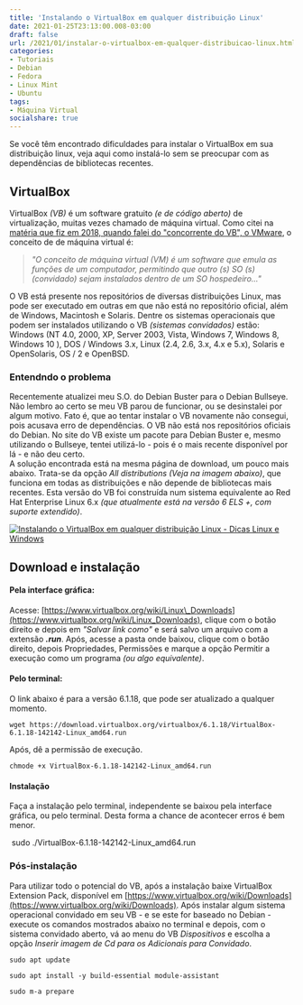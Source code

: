 ```yaml
---
title: 'Instalando o VirtualBox em qualquer distribuição Linux'
date: 2021-01-25T23:13:00.008-03:00
draft: false
url: /2021/01/instalar-o-virtualbox-em-qualquer-distribuicao-linux.html
categories:
- Tutoriais
- Debian
- Fedora
- Linux Mint
- Ubuntu
tags: 
- Máquina Virtual
socialshare: true
---
```


Se você têm encontrado dificuldades para instalar o VirtualBox em sua distribuição linux, veja aqui como instalá-lo sem se preocupar com as dependências de bibliotecas recentes.

<!--more-->

## VirtualBox

  
VirtualBox _(VB)_ é um software gratuito _(e de código aberto)_ de virtualização, muitas vezes chamado de máquina virtual. Como citei na [matéria que fiz em 2018, quando falei do "concorrente do VB", o VMware](https://info.wsouza.com.br/2018/07/maquina-virtual-instalando-e-configurando-o-wmware-player.html), o conceito de de máquina virtual é:  

> _"O conceito de máquina virtual (VM) é um software que emula as funções de um computador, permitindo que outro (s) SO (s) (convidado) sejam instalados dentro de um SO hospedeiro..."_

  
O VB está presente nos repositórios de diversas distribuições Linux, mas pode ser executado em outras em que não está no repositório oficial, além de Windows, Macintosh e Solaris. Dentre os sistemas operacionais que podem ser instalados utilizando o VB _(sistemas convidados)_ estão: Windows (NT 4.0, 2000, XP, Server 2003, Vista, Windows 7, Windows 8, Windows 10 ), DOS / Windows 3.x, Linux (2.4, 2.6, 3.x, 4.x e 5.x), Solaris e OpenSolaris, OS / 2 e OpenBSD.  
  

### Entendndo o problema

  
Recentemente atualizei meu S.O. do Debian Buster para o Debian Bullseye. Não lembro ao certo se meu VB parou de funcionar, ou se desinstalei por algum motivo. Fato é, que ao tentar instalar o VB novamente não consegui, pois acusava erro de dependências. O VB não está nos repositórios oficiais do Debian. No site do VB existe um pacote para Debian Buster e, mesmo utilizando o Bullseye, tentei utilizá-lo - pois é o mais recente disponível por lá - e não deu certo.  
A solução encontrada está na mesma página de download, um pouco mais abaixo. Trata-se da opção _All distributions_ _(Veja na imagem abaixo)_, que funciona em todas as distribuições e não depende de bibliotecas mais recentes. Esta versão do VB foi construída num sistema equivalente ao Red Hat Enterprise Linux 6.x _(que atualmente está na versão 6 ELS +, com suporte extendido)_.  

[![Instalando o VirtualBox em qualquer distribuição Linux - Dicas Linux e Windows](https://1.bp.blogspot.com/-csecsHTxx9g/YA9ovYqD_GI/AAAAAAAARmU/V5T66hytQ-EiZBQ8W1G1w3vYi9nTbs-DgCNcBGAsYHQ/w400-h281/VB01.png "Instalando o VirtualBox em qualquer distribuição Linux - Dicas Linux e Windows")](https://1.bp.blogspot.com/-csecsHTxx9g/YA9ovYqD_GI/AAAAAAAARmU/V5T66hytQ-EiZBQ8W1G1w3vYi9nTbs-DgCNcBGAsYHQ/s612/VB01.png)

## Download e instalação

#### Pela interface gráfica:
  
Acesse: [https://www.virtualbox.org/wiki/Linux\_Downloads](https://www.virtualbox.org/wiki/Linux_Downloads), clique com o botão direito e depois em _"Salvar link como"_ e será salvo um arquivo com a extensão _**.run**_. Após, acesse a pasta onde baixou, clique com o botão direito, depois Propriedades, Permissões e marque a opção Permitir a execução como um programa _(ou algo equivalente)_.  

#### Pelo terminal:

  
O link abaixo é para a versão 6.1.18, que pode ser atualizado a qualquer momento.  

`wget https://download.virtualbox.org/virtualbox/6.1.18/VirtualBox-6.1.18-142142-Linux_amd64.run`

  
Após, dê a permissão de execução.  
  

`chmode +x VirtualBox-6.1.18-142142-Linux_amd64.run`

#### Instalação

  
Faça a instalação pelo terminal, independente se baixou pela interface gráfica, ou pelo terminal. Desta forma a chance de acontecer erros é bem menor.  
  
 sudo ./VirtualBox-6.1.18-142142-Linux\_amd64.run

### Pós-instalação

 
Para utilizar todo o potencial do VB, após a instalação baixe VirtualBox Extension Pack, disponível em [https://www.virtualbox.org/wiki/Downloads](https://www.virtualbox.org/wiki/Downloads). Após instalar algum sistema operacional convidado em seu VB - e se este for baseado no Debian - execute os comandos mostrados abaixo no terminal e depois, com o sistema convidado aberto, vá ao menu do VB _Dispositivos_ e escolha a opção _Inserir imagem de Cd para os Adicionais para Convidado_.  
  
`sudo apt update`

`sudo apt install -y build-essential module-assistant`

`sudo m-a prepare`
